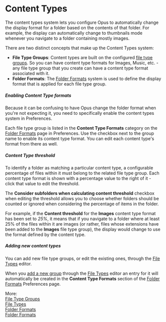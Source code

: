 # Content Types

The content types system lets you configure Opus to automatically change the display format for a folder based on the contents of that folder. For example, the display can automatically change to thumbnails mode whenever you navigate to a folder containing mostly images.

There are two distinct concepts that make up the Content Types system:

- **File Type Groups**: Content types are built on the configured [file type groups](/Manual/file_types/file_type_groups.md). So you can have content type formats for Images, Music, etc. - any file type group that you create can have a content type format associated with it.
- **Folder Formats**: The [Folder Formats](folder_formats.md) system is used to define the display format that is applied for each file type group.

##### Enabling Content Type formats

Because it can be confusing to have Opus change the folder format when you're not expecting it, you need to specifically enable the content types system in Preferences.

Each file type group is listed in the **Content Type Formats** category on the [Folder Formats](/Manual/preferences/preferences_categories/folders/folder_formats/RAEDME.md) page in Preferences. Use the checkbox next to the group name to enable its content type format. You can edit each content type's format from there as well.

##### Content Type threshold

To identify a folder as matching a particular content type, a configurable percentage of files within it must belong to the related file type group. Each content type format is shown with a percentage value to the right of it - click that value to edit the threshold.

The **Consider subfolders when calculating content threshold** checkbox when editing the threshold allows you to choose whether folders should be counted or ignored when considering the percentage of items in the folder.

For example, if the **Content threshold** for the **Images** content type format has been set to *25%*, it means that if you navigate to a folder where at least 25% of the files within it are images (or rather, files whose extensions have been added to the **Images** file type group), the display would change to use the format defined by the content type.

##### Adding new content types

You can add new file type groups, or edit the existing ones, through the [File Types](/Manual/file_types/RAEDME.md) editor.

When you [add a new group](/Manual/file_types/file_type_groups.md) through the [File Types](/Manual/file_types/RAEDME.md) editor an entry for it will automatically be created in the **Content Type Formats** section of the [Folder Formats](/Manual/preferences/preferences_categories/folders/folder_formats/RAEDME.md) Preferences page.

More:  
[File Type Groups](/Manual/file_types/file_type_groups.md)  
[File Types](/Manual/file_types/RAEDME.md)  
[Folder Formats](folder_formats.md)  
[Folder Formats](/Manual/preferences/preferences_categories/folders/folder_formats/RAEDME.md)  
